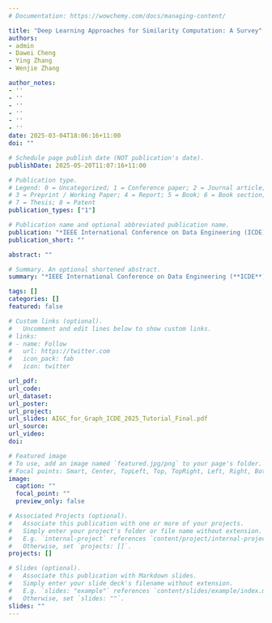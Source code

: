 ```yaml
---
# Documentation: https://wowchemy.com/docs/managing-content/

title: "Deep Learning Approaches for Similarity Computation: A Survey"
authors: 
- admin
- Dawei Cheng
- Ying Zhang
- Wenjie Zhang

author_notes:
- ''
- ''
- ''
- ''
- ''
- ''
date: 2025-03-04T18:06:16+11:00
doi: ""

# Schedule page publish date (NOT publication's date).
publishDate: 2025-05-20T11:07:16+11:00

# Publication type.
# Legend: 0 = Uncategorized; 1 = Conference paper; 2 = Journal article;
# 3 = Preprint / Working Paper; 4 = Report; 5 = Book; 6 = Book section;
# 7 = Thesis; 8 = Patent
publication_types: ["1"]

# Publication name and optional abbreviated publication name.
publication: "*IEEE International Conference on Data Engineering (ICDE) 2025*"
publication_short: ""

abstract: ""

# Summary. An optional shortened abstract.
summary: "*IEEE International Conference on Data Engineering (**ICDE**) 2025 (Tutorial)*"

tags: []
categories: []
featured: false

# Custom links (optional).
#   Uncomment and edit lines below to show custom links.
# links:
# - name: Follow
#   url: https://twitter.com
#   icon_pack: fab
#   icon: twitter

url_pdf: 
url_code:
url_dataset:
url_poster:
url_project:
url_slides: AIGC_for_Graph_ICDE_2025_Tutorial_Final.pdf
url_source:
url_video:
doi: 

# Featured image
# To use, add an image named `featured.jpg/png` to your page's folder. 
# Focal points: Smart, Center, TopLeft, Top, TopRight, Left, Right, BottomLeft, Bottom, BottomRight.
image:
  caption: ""
  focal_point: ""
  preview_only: false

# Associated Projects (optional).
#   Associate this publication with one or more of your projects.
#   Simply enter your project's folder or file name without extension.
#   E.g. `internal-project` references `content/project/internal-project/index.md`.
#   Otherwise, set `projects: []`.
projects: []

# Slides (optional).
#   Associate this publication with Markdown slides.
#   Simply enter your slide deck's filename without extension.
#   E.g. `slides: "example"` references `content/slides/example/index.md`.
#   Otherwise, set `slides: ""`.
slides: ""
---
```


